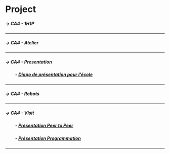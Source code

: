 # Project

##### →     CA4 - 1H1P
---
##### →     CA4 - Atelier
---
##### →     CA4 - Presentation
##### &emsp;&emsp;       - [Diapo de présentation pour l'école](https://github.com/Code42All/Projects/blob/master/C4A-Presentation/C4A_presentation_ecole.pdf)

---
##### →     CA4 - Robots
---
##### →     CA4 - Visit
##### &emsp;&emsp;       - [Présentation Peer to Peer](https://github.com/Code42All/Projects/tree/master/C4A-Visit/Pr%C3%A9sentation_Peer_to_Peer)
##### &emsp;&emsp;       - [Présentation Programmation](https://github.com/Code42All/Projects/tree/master/C4A-Visit/Pr%C3%A9sentation_Programmation)
---

